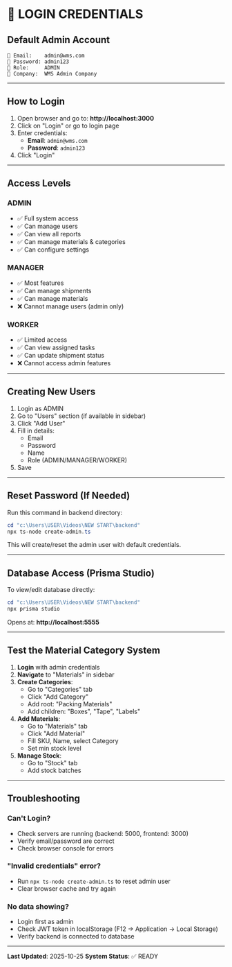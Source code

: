 # 🔐 LOGIN CREDENTIALS

## Default Admin Account

```
📧 Email:    admin@wms.com
🔑 Password: admin123
👤 Role:     ADMIN
🏢 Company:  WMS Admin Company
```

---

## How to Login

1. Open browser and go to: **http://localhost:3000**
2. Click on "Login" or go to login page
3. Enter credentials:
   - **Email**: `admin@wms.com`
   - **Password**: `admin123`
4. Click "Login"

---

## Access Levels

### ADMIN
- ✅ Full system access
- ✅ Can manage users
- ✅ Can view all reports
- ✅ Can manage materials & categories
- ✅ Can configure settings

### MANAGER
- ✅ Most features
- ✅ Can manage shipments
- ✅ Can manage materials
- ❌ Cannot manage users (admin only)

### WORKER
- ✅ Limited access
- ✅ Can view assigned tasks
- ✅ Can update shipment status
- ❌ Cannot access admin features

---

## Creating New Users

1. Login as ADMIN
2. Go to "Users" section (if available in sidebar)
3. Click "Add User"
4. Fill in details:
   - Email
   - Password
   - Name
   - Role (ADMIN/MANAGER/WORKER)
5. Save

---

## Reset Password (If Needed)

Run this command in backend directory:

```powershell
cd "c:\Users\USER\Videos\NEW START\backend"
npx ts-node create-admin.ts
```

This will create/reset the admin user with default credentials.

---

## Database Access (Prisma Studio)

To view/edit database directly:

```powershell
cd "c:\Users\USER\Videos\NEW START\backend"
npx prisma studio
```

Opens at: **http://localhost:5555**

---

## Test the Material Category System

1. **Login** with admin credentials
2. **Navigate** to "Materials" in sidebar
3. **Create Categories**:
   - Go to "Categories" tab
   - Click "Add Category"
   - Add root: "Packing Materials"
   - Add children: "Boxes", "Tape", "Labels"
4. **Add Materials**:
   - Go to "Materials" tab
   - Click "Add Material"
   - Fill SKU, Name, select Category
   - Set min stock level
5. **Manage Stock**:
   - Go to "Stock" tab
   - Add stock batches

---

## Troubleshooting

### Can't Login?
- Check servers are running (backend: 5000, frontend: 3000)
- Verify email/password are correct
- Check browser console for errors

### "Invalid credentials" error?
- Run `npx ts-node create-admin.ts` to reset admin user
- Clear browser cache and try again

### No data showing?
- Login first as admin
- Check JWT token in localStorage (F12 → Application → Local Storage)
- Verify backend is connected to database

---

**Last Updated**: 2025-10-25
**System Status**: ✅ READY
